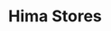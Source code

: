---
title: "Hima Stores"
url: /kalikadavu/hima-stores-kasargod-kannur-calicut-highway/
shop: general
---